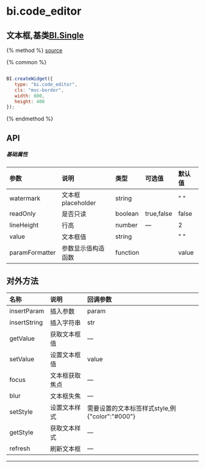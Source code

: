 # bi.code_editor

## 文本框,基类[BI.Single](/core/single.md)

{% method %}
[source](https://jsfiddle.net/fineui/txqwwzLm/)

{% common %}
```javascript

BI.createWidget({
   type: "bi.code_editor",
   cls: "mvc-border",
   width: 600,
   height: 400
});


```

{% endmethod %}

## API
##### 基础属性
| 参数    | 说明           | 类型  | 可选值 | 默认值
| :------ |:-------------  | :-----| :----|:----
| watermark    |   文本框placeholder    |   string   |   |  " "    |
| readOnly |  是否只读     |   boolean    | true,false | false|
| lineHeight | 行高 | number|— | 2|
| value | 文本框值| string| | " "|
| paramFormatter|  参数显示值构造函数    |    function|  |  value   |



## 对外方法
| 名称     | 说明                           |  回调参数     
| :------ |:-------------                  | :-----   
| insertParam | 插入参数 | param |
| insertString | 插入字符串 | str|
| getValue | 获取文本框值|—|
| setValue | 设置文本框值|value|
| focus | 文本框获取焦点| — |
| blur | 文本框失焦|—|
| setStyle | 设置文本样式 |需要设置的文本标签样式style,例{"color":"#000"} |
| getStyle | 获取文本样式 |— |
| refresh | 刷新文本框 | —|

 


---


